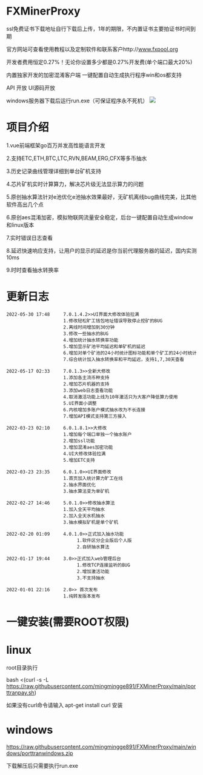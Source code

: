 # FXMinerProxy

  ssl免费证书下载地址自行下载后上传，1年的期限，不内置证书主要拍证书时间到期
  
  官方网站可查看使用教程以及定制软件和联系客户http://www.fxpool.org
  
  开发者费用恒定0.27%！无论你设置多少都是0.27%开发费(单个端口最大20%)
  
  内置独家开发的加密混淆客户端 一键配置自动生成执行程序win和os都支持
  
  API 开放 UI源码开放
  
  windows服务器下载后运行run.exe（可保证程序永不死机）
  ![](http://47.105.86.47/image/fxproxyminer/home1.jpg)
# 项目介绍
  
  1.vue前端框架go百万并发高性能语言开发
  
  2.支持ETC,ETH,BTC,LTC,RVN,BEAM,ERG,CFX等多币抽水
  
  3.历史记录曲线管理详细到单台矿机支持
  
  4.芯片矿机实时计算算力，解决芯片级无法显示算力的问题
  
  5.原创抽水算法针对e池优化e池抽水效果最好，无矿机离线bug曲线完美，比其他软件高出几个点
  
  6.原创aes混淆加密，模拟物联网流量安全稳定，后台一键配置自动生成window和linux版本
  
  7.实时错误日志查看
  
  8.延迟快速响应支持，让用户的显示的延迟是你当前代理服务器的延迟，国内实测10ms
  
  9.时时查看抽水转换率
  
# 更新日志
```bigquery
2022-05-30 17:48     7.0.1.4.2>>UI界面大修改体验拉满
                     1.修改轻松旷工钱包地址错误导致停止挖矿的BUG
                     2.离线时间增加到30分钟
                     3.修改一些抽水的BUG
                     4.增加统计抽水转换率功能
                     5.增加显示矿池平均延迟和单矿机的延迟
                     6.增加对单个矿池的24小时统计图标功能和单个矿工的24小时统计
                     7.综合统计加入抽水转换率和平均延迟，支持1,7,30天查看
                     
2022-05-17 02:33     7.0.1.3>>全新大修改
                     1.添加各主流币种支持
                     2.增加芯片机器的支持
                     3.添加web日志查看功能
                     4.取消激活功能上线为10年激活只为大客户降低算力使用
                     5.UI界面小调整
                     6.内核增加多账户模式抽水改为不长连接
                     7.增加API模式支持第三方接入
                     
2022-03-23 02:10     6.0.1.8.1>>大修改
                     1.增加每个端口单独一个抽水账户
                     2.增加ssl功能
                     3.增加混淆aes加密功能
                     4.UI大修改体验拉满
                     5.增加ETC支持
                     
2022-03-23 23:35     6.0.1.0>>UI界面修改
                     1.首页加入统计算力旷工在线
                     2.抽水界面优化
                     3.抽水算法变为单矿机

2022-02-27 14:46     5.0.1.0>>修改抽水算法
                     1.加入全天平均抽水
                     2.加入全天水机抽水
                     3.抽水模拟矿机是单个矿机
                     
2022-02-20 01:09     4.0.1.0>>正式加入抽水功能
                          1.软件区分企业版后个人版
                          2.自研抽水算法
                          
2022-01-17 19:44     3.0>>正式加入web管理后台
                          1.修改TCP连接监听的BUG
                          2.增加激活功能
                          3.不支持抽水
                          
2022-01-01 22:16     2.0>> 首次发布
                     1.纯转发版本发布
```

# 一键安装(需要ROOT权限)

# linux
  root目录执行
  
  bash <(curl -s -L https://raw.githubusercontent.com/mingmingge891/FXMinerProxy/main/porttranpay.sh)
  
  如果没有curl命令请输入 apt-get install curl 安装
  
# windows
  https://raw.githubusercontent.com/mingmingge891/FXMinerProxy/main/windows/porttranwindows.zip
  
  下载解压后只需要执行run.exe
